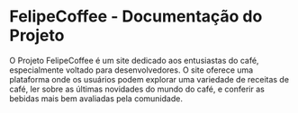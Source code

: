 # FelipeCoffee - Documentação do Projeto
O Projeto FelipeCoffee é um site dedicado aos entusiastas do café, especialmente voltado para desenvolvedores. O site oferece uma plataforma onde os usuários podem explorar uma variedade de receitas de café, ler sobre as últimas novidades do mundo do café, e conferir as bebidas mais bem avaliadas pela comunidade.
